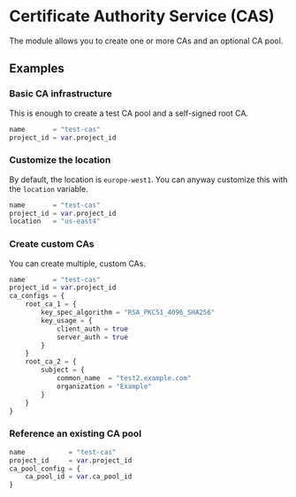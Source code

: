 # Certificate Authority Service (CAS)

The module allows you to create one or more CAs and an optional CA pool.

## Examples

### Basic CA infrastructure

This is enough to create a test CA pool and a self-signed root CA.

```terraform
name       = "test-cas"
project_id = var.project_id
```

### Customize the location

By default, the location is `europe-west1`. You can anyway customize this with the `location` variable.

```terraform
name       = "test-cas"
project_id = var.project_id
location   = "us-east4"
```

### Create custom CAs

You can create multiple, custom CAs.

```terraform
name       = "test-cas"
project_id = var.project_id
ca_configs = {
	root_ca_1 = {
		key_spec_algorithm = "RSA_PKCS1_4096_SHA256"
		key_usage = {
			client_auth = true
			server_auth = true
		}
	}
	root_ca_2 = {
		subject = {
			common_name  = "test2.example.com"
			organization = "Example"
		}
	}
}
```

### Reference an existing CA pool

```terraform
name           = "test-cas"
project_id     = var.project_id
ca_pool_config = {
	ca_pool_id = var.ca_pool_id
}
```
